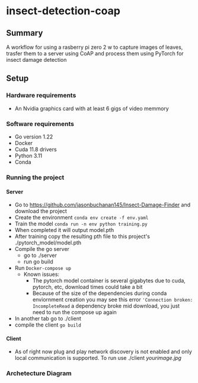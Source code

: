# insect-detection-coap

## Summary
A workflow for using a rasberry pi zero 2 w to capture images of leaves, trasfer them to a server using CoAP and process them using PyTorch for insect damage detection

## Setup 
### Hardware requirements
- An Nvidia graphics card with at least 6 gigs of video memmory

### Software requirements
- Go version 1.22 
- Docker
- Cuda 11.8 drivers
- Python 3.11
- Conda

### Running the project
#### Server
- Go to https://github.com/jasonbuchanan145/Insect-Damage-Finder and download the project
- Create the environment ```conda env create -f env.yaml```
- Train the model ```conda run -n env python training.py```
- When completed it will output model.pth
- After training copy the resulting pth file to this project's ./pytorch_model/model.pth
- Compile the go server
    - go to ./server
    - run go build
- Run ```Docker-compose up```
    - Known issues:
        - The pytorch model container is several gigabytes due to cuda, pytorch, etc, download times could take a bit
        - Because of the size of the dependencies during conda enviornment creation you may see this error ```'Connection broken: IncompleteRead``` a dependency broke mid download, you just need to run the compose up again
- In another tab go to ./client
- compile the client `go build`
#### Client
- As of right now plug and play network discovery is not enabled and only local communication is supported. To run use ./client _yourimage.jpg_


### Archetecture Diagram

